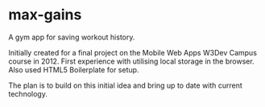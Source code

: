 # max-gains

A gym app for saving workout history.

Initially created for a final project on the Mobile Web Apps W3Dev Campus course in 2012. First experience with utilising local storage in the browser. Also used HTML5 Boilerplate for setup.

The plan is to build on this initial idea and bring up to date with current technology.
